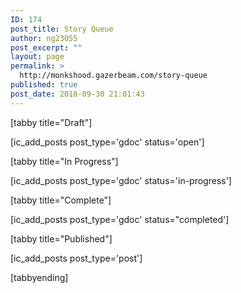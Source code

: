 ```yaml
---
ID: 174
post_title: Story Queue
author: ng23055
post_excerpt: ""
layout: page
permalink: >
  http://monkshood.gazerbeam.com/story-queue
published: true
post_date: 2018-09-30 21:01:43
---
```

[tabby title="Draft"]

[ic_add_posts post_type='gdoc' status='open']

[tabby title="In Progress"]

[ic_add_posts post_type='gdoc' status='in-progress']

[tabby title="Complete"]

[ic_add_posts post_type='gdoc' status="completed']

[tabby title="Published"]

[ic_add_posts post_type='post']

[tabbyending]